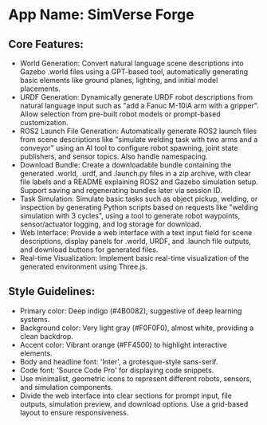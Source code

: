 # **App Name**: SimVerse Forge

## Core Features:

- World Generation: Convert natural language scene descriptions into Gazebo .world files using a GPT-based tool, automatically generating basic elements like ground planes, lighting, and initial model placements.
- URDF Generation: Dynamically generate URDF robot descriptions from natural language input such as "add a Fanuc M-10iA arm with a gripper". Allow selection from pre-built robot models or prompt-based customization.
- ROS2 Launch File Generation: Automatically generate ROS2 launch files from scene descriptions like "simulate welding task with two arms and a conveyor" using an AI tool to configure robot spawning, joint state publishers, and sensor topics. Also handle namespacing.
- Download Bundle: Create a downloadable bundle containing the generated .world, .urdf, and .launch.py files in a zip archive, with clear file labels and a README explaining ROS2 and Gazebo simulation setup. Support saving and regenerating bundles later via session ID.
- Task Simulation: Simulate basic tasks such as object pickup, welding, or inspection by generating Python scripts based on requests like "welding simulation with 3 cycles", using a tool to generate robot waypoints, sensor/actuator logging, and log storage for download.
- Web Interface: Provide a web interface with a text input field for scene descriptions, display panels for .world, URDF, and .launch file outputs, and download buttons for generated files.
- Real-time Visualization: Implement basic real-time visualization of the generated environment using Three.js.

## Style Guidelines:

- Primary color: Deep indigo (#4B0082), suggestive of deep learning systems.
- Background color: Very light gray (#F0F0F0), almost white, providing a clean backdrop.
- Accent color: Vibrant orange (#FF4500) to highlight interactive elements.
- Body and headline font: 'Inter', a grotesque-style sans-serif.
- Code font: 'Source Code Pro' for displaying code snippets.
- Use minimalist, geometric icons to represent different robots, sensors, and simulation components.
- Divide the web interface into clear sections for prompt input, file outputs, simulation preview, and download options. Use a grid-based layout to ensure responsiveness.
